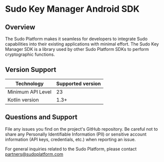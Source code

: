 # Sudo Key Manager Android SDK

## Overview

The Sudo Platform makes it seamless for developers to integrate Sudo capabilities into their existing applications with minimal effort. The Sudo Key Manager SDK is a library used by other Sudo Platform SDKs to perform cryptographic functions.

## Version Support

| Technology        | Supported version |
| ----------------- | ----------------- |
| Minimum API Level | 23                |
| Kotlin version    | 1.3+              |

## Questions and Support

File any issues you find on the project's GitHub repository. Be careful not to share any Personally Identifiable Information (PII) or sensitive account information (API keys, credentials, etc.) when reporting an issue.

For general inquiries related to the Sudo Platform, please contact [partners@sudoplatform.com](mailto:partners@sudoplatform.com)
